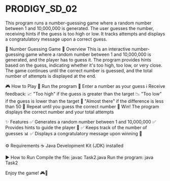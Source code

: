 # PRODIGY_SD_02
This program runs a number-guessing game where a random number between 1 and 10,000,000 is generated. The user guesses the number, receiving hints if the guess is too high or low. It tracks attempts and displays a congratulatory message upon a correct guess.


🎯 Number Guessing Game
📌 Overview
This is an interactive number-guessing game where a random number between 1 and 10,000,000 is generated, and the player has to guess it. The program provides hints based on the guess, indicating whether it's too high, too low, or very close. The game continues until the correct number is guessed, and the total number of attempts is displayed at the end.


🎮 How to Play
🏁 Run the program
🔢 Enter a number as your guess
ℹ️ Receive feedback:
📈 "Too high" if the guess is greater than the target
📉 "Too low" if the guess is lower than the target
🎯 "Almost there" if the difference is less than 50
🔄 Repeat until you guess the correct number
🎉 Win! The program displays the correct number and your total attempts


✨ Features
✅ Generates a random number between 1 and 10,000,000
✅ Provides hints to guide the player 🎯
✅ Keeps track of the number of guesses 📊
✅ Displays a congratulatory message upon winning 🎉


⚙️ Requirements
☕ Java Development Kit (JDK) installed


▶️ How to Run
Compile the file:
javac Task2.java
Run the program:
java Task2


Enjoy the game! 🎮🚀
